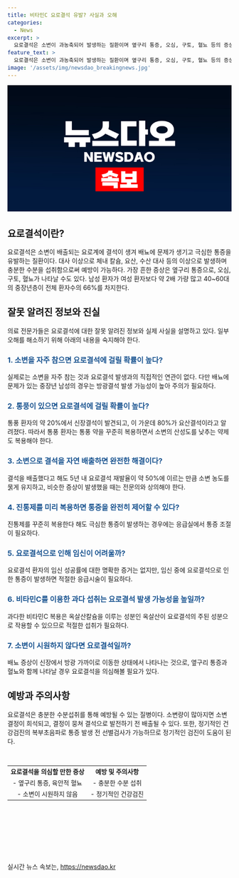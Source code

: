 ```yaml
---
title: 비타민C 요로결석 유발? 사실과 오해
categories:
  - News
excerpt: >
  요로결석은 소변이 과농축되어 발생하는 질환이며 옆구리 통증, 오심, 구토, 혈뇨 등의 증상을 보인다. 남성 환자가 여성 환자보다 2배 많으며, 중장년층에서 더 많이 발생한다. 오해와 함께 잘못 알려진 정보들로 인해 불안함을 겪는데, 칼슘, 요산, 수산 대사 이상으로 발생하며 충분한 수분섭취가 예방에 도움된다. 소변을 자주 참으면 결석에 걸릴 확률은 없으며, 통풍 환자는 요산결석이 발생할 수 있고, 소변으로 결석을 배출한 뒤에도 재발 가능성이 높다. 또한, 소변 농도를 유지하기 위해 충분히 수분을 섭취하고, 진통제 복용이나 임신과의 관련, 비타민C 복용에 대한 사항을 주목해야 한다.
feature_text: >
  요로결석은 소변이 과농축되어 발생하는 질환이며 옆구리 통증, 오심, 구토, 혈뇨 등의 증상을 보인다. 남성 환자가 여성 환자보다 2배 많으며, 중장년층에서 더 많이 발생한다. 오해와 함께 잘못 알려진 정보들로 인해 불안함을 겪는데, 칼슘, 요산, 수산 대사 이상으로 발생하며 충분한 수분섭취가 예방에 도움된다. 소변을 자주 참으면 결석에 걸릴 확률은 없으며, 통풍 환자는 요산결석이 발생할 수 있고, 소변으로 결석을 배출한 뒤에도 재발 가능성이 높다. 또한, 소변 농도를 유지하기 위해 충분히 수분을 섭취하고, 진통제 복용이나 임신과의 관련, 비타민C 복용에 대한 사항을 주목해야 한다.
image: '/assets/img/newsdao_breakingnews.jpg'
---
```


<p><img src="/assets/img/newsdao_breakingnews.jpg" alt="cryptoinkorea 속보" /></p>

<h2 data-ke-size="size26">요로결석이란?</h2>

<p data-ke-size="size16">요로결석은 소변이 배출되는 요로계에 결석이 생겨 배뇨에 문제가 생기고 극심한 통증을 유발하는 질환이다. 대사 이상으로 체내 칼슘, 요산, 수산 대사 등의 이상으로 발생하며 충분한 수분을 섭취함으로써 예방이 가능하다. 가장 흔한 증상은 옆구리 통증으로, 오심, 구토, 혈뇨가 나타날 수도 있다. 남성 환자가 여성 환자보다 약 2배 가량 많고 40~60대의 중장년층이 전체 환자수의 66%를 차지한다.</p>

<h2 data-ke-size="size26">잘못 알려진 정보와 진실</h2>

<p data-ke-size="size16">의료 전문가들은 요로결석에 대한 잘못 알려진 정보와 실제 사실을 설명하고 있다. 일부 오해를 해소하기 위해 아래의 내용을 숙지해야 한다.</p>

<h3 data-ke-size="size24"><b><span style="color: #1a5490;">1. 소변을 자주 참으면 요로결석에 걸릴 확률이 높다?</span></b></h3>

<p data-ke-size="size16">실제로는 소변을 자주 참는 것과 요로결석 발생과의 직접적인 연관이 없다. 다만 배뇨에 문제가 있는 중장년 남성의 경우는 방광결석 발생 가능성이 높아 주의가 필요하다.</p>

<h3 data-ke-size="size24"><b><span style="color: #1a5490;">2. 통풍이 있으면 요로결석에 걸릴 확률이 높다?</span></b></h3>

<p data-ke-size="size16">통풍 환자의 약 20%에서 신장결석이 발견되고, 이 가운데 80%가 요산결석이라고 알려졌다. 따라서 통풍 환자는 통풍 약을 꾸준히 복용하면서 소변의 산성도를 낮추는 약제도 복용해야 한다.</p>

<h3 data-ke-size="size24"><b><span style="color: #1a5490;">3. 소변으로 결석을 자연 배출하면 완전한 해결이다?</span></b></h3>

<p data-ke-size="size16">결석을 배출했다고 해도 5년 내 요로결석 재발율이 약 50%에 이르는 만큼 소변 농도를 묽게 유지하고, 비슷한 증상이 발생했을 때는 전문의와 상의해야 한다.</p>

<h3 data-ke-size="size24"><b><span style="color: #1a5490;">4. 진통제를 미리 복용하면 통증을 완전히 제어할 수 있다?</span></b></h3>

<p data-ke-size="size16">진통제를 꾸준히 복용한다 해도 극심한 통증이 발생하는 경우에는 응급실에서 통증 조절이 필요하다.</p>

<h3 data-ke-size="size24"><b><span style="color: #1a5490;">5. 요로결석으로 인해 임신이 어려울까?</span></b></h3>

<p data-ke-size="size16">요로결석 환자의 임신 성공률에 대한 명확한 증거는 없지만, 임신 중에 요로결석으로 인한 통증이 발생하면 적절한 응급시술이 필요하다.</p>

<h3 data-ke-size="size24"><b><span style="color: #1a5490;">6. 비타민C를 이용한 과다 섭취는 요로결석 발생 가능성을 높일까?</span></b></h3>

<p data-ke-size="size16">과다한 비타민C 복용은 옥살산칼슘을 이루는 성분인 옥살산이 요로결석의 주된 성분으로 작용할 수 있으므로 적절한 섭취가 필요하다.</p>

<h3 data-ke-size="size24"><b><span style="color: #1a5490;">7. 소변이 시원하지 않다면 요로결석일까?</span></b></h3>

<p data-ke-size="size16">배뇨 증상이 신장에서 방광 가까이로 이동한 상태에서 나타나는 것으로, 옆구리 통증과 혈뇨와 함께 나타날 경우 요로결석을 의심해볼 필요가 있다.</p>

<h2 data-ke-size="size26">예방과 주의사항</h2>

<p data-ke-size="size16">요로결석은 충분한 수분섭취를 통해 예방될 수 있는 질병이다. 소변량이 많아지면 소변 결정이 희석되고, 결정이 뭉쳐 결석으로 발전하기 전 배출될 수 있다. 또한, 정기적인 건강검진의 복부초음파로 통증 발생 전 선별검사가 가능하므로 정기적인 검진이 도움이 된다.</p>

<p data-ke-size="size16">&nbsp;</p>

<table>
<tbody>
<tr>
<td style="text-align: center; height: 17px;"><b>요로결석을 의심할 만한 증상</b></td>
<td style="text-align: center; height: 17px;"><b>예방 및 주의사항</b></td>
</tr>
<tr>
<td style="text-align: center; height: 17px;">- 옆구리 통증, 육안적 혈뇨</td>
<td style="text-align: center; height: 17px;">- 충분한 수분 섭취</td>
</tr>
<tr>
<td style="text-align: center; height: 17px;">- 소변이 시원하지 않음</td>
<td style="text-align: center; height: 17px;">- 정기적인 건강검진</td>
</tr>
</tbody>
</table>

<p data-ke-size="size16">&nbsp;</p>

<p data-ke-size="size16">&nbsp;</p>

<p data-ke-size="size16">&nbsp;</p>

<p data-ke-size="size16">&nbsp;</p>
실시간 뉴스 속보는, <a href="https://newsdao.kr" rel="dofollow">https://newsdao.kr</a>



